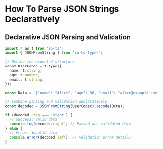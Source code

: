 # How To Parse JSON Strings Declaratively

## Declarative JSON Parsing and Validation

```typescript
import * as t from 'io-ts';
import { JSONFromString } from 'io-ts-types';

// Define the expected structure
const UserCodec = t.type({
  name: t.string,
  age: t.number,
  email: t.string,
});

const Data = '{"name": "Alice", "age": 30, "email": "alice@example.com"}';

// Combine parsing and validation declaratively
const decoded = JSONFromString(UserCodec).decode(Data);

if (decoded._tag === 'Right') {
  // Success: Valid data
  console.log(decoded.right); // Parsed and validated data
} else {
  // Error: Invalid data
  console.error(decoded.left); // Validation error details
}
```
